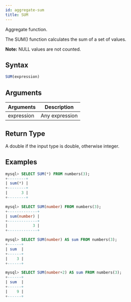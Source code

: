 ```yaml
---
id: aggregate-sum
title: SUM
---
```


Aggregate function.

The SUM() function calculates the sum of a set of values.

**Note:** NULL values are not counted.

## Syntax

```sql
SUM(expression)
```

## Arguments

| Arguments   | Description |
| ----------- | ----------- |
| expression  | Any expression |

## Return Type

A double if the input type is double, otherwise integer.

## Examples

```sql
mysql> SELECT SUM(*) FROM numbers(3);
+--------+
| sum(*) |
+--------+
|      3 |
+--------+

mysql> SELECT SUM(number) FROM numbers(3);
+-------------+
| sum(number) |
+-------------+
|           3 |
+-------------+

mysql> SELECT SUM(number) AS sum FROM numbers(3);
+------+
| sum  |
+------+
|    3 |
+------+

mysql> SELECT SUM(number+2) AS sum FROM numbers(3);
+------+
| sum  |
+------+
|    9 |
+------+
```
